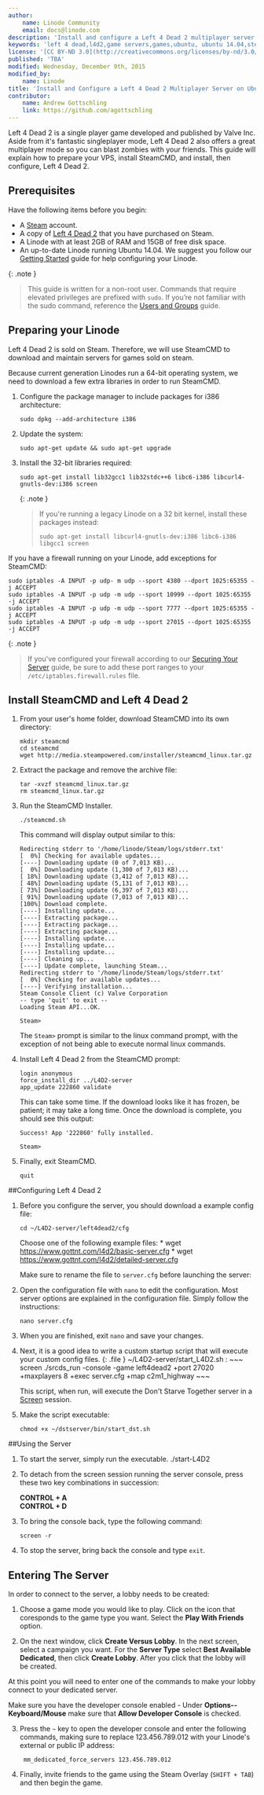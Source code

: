 ```yaml
---
author:
    name: Linode Community
    email: docs@linode.com
description: 'Install and configure a Left 4 Dead 2 multiplayer server on Ubuntu 14.04.'
keywords: 'left 4 dead,l4d2,game servers,games,ubuntu, ubuntu 14.04,steam'
license: '[CC BY-ND 3.0](http://creativecommons.org/licenses/by-nd/3.0/us/)'
published: 'TBA'
modified: Wednesday, December 9th, 2015
modified_by:
    name: Linode
title: 'Install and Configure a Left 4 Dead 2 Multiplayer Server on Ubuntu 14.04'
contributor:
    name: Andrew Gottschling
    link: https://github.com/agottschling
---
```

Left 4 Dead 2 is a single player game developed and published by Valve Inc. Aside from it's fantastic singleplayer mode, Left 4 Dead 2 also offers a great multiplayer mode so you can blast zombies with your friends. This guide will explain how to prepare your VPS, install SteamCMD, and install, then configure, Left 4 Dead 2.

## Prerequisites

Have the following items before you begin:

- A [Steam](http://store.steampowered.com) account.
- A copy of [Left 4 Dead 2](http://store.steampowered.com/app/550/) that you have purchased on Steam.
- A Linode with at least 2GB of RAM and 15GB of free disk space.
- An up-to-date Linode running Ubuntu 14.04. We suggest you follow our [Getting Started](/docs/getting-started) guide for help configuring your Linode.

{: .note }
>This guide is written for a non-root user. Commands that require elevated privileges are prefixed with `sudo`. If you’re not familiar with the sudo command, reference the [Users and Groups](/docs/tools-reference/linux-users-and-groups) guide.

## Preparing your Linode

Left 4 Dead 2 is sold on Steam. Therefore, we will use SteamCMD to download and maintain servers for games sold on steam.

Because current generation Linodes run a 64-bit operating system, we need to download a few extra libraries in order to run SteamCMD.

1.  Configure the package manager to include packages for i386 architecture:

        sudo dpkg --add-architecture i386

2.  Update the system:

        sudo apt-get update && sudo apt-get upgrade

3.  Install the 32-bit libraries required:

        sudo apt-get install lib32gcc1 lib32stdc++6 libc6-i386 libcurl4-gnutls-dev:i386 screen

    {: .note }
    > If you're running a legacy Linode on a 32 bit kernel, install these packages instead:
    >
    >     sudo apt-get install libcurl4-gnutls-dev:i386 libc6-i386 libgcc1 screen

If you have a firewall running on your Linode, add exceptions for SteamCMD:

    sudo iptables -A INPUT -p udp- m udp --sport 4380 --dport 1025:65355 -j ACCEPT
    sudo iptables -A INPUT -p udp -m udp --sport 10999 --dport 1025:65355 -j ACCEPT
    sudo iptables -A INPUT -p udp -m udp --sport 7777 --dport 1025:65355 -j ACCEPT
	sudo iptables -A INPUT -p udp -m udp --sport 27015 --dport 1025:65355 -j ACCEPT

{: .note }
> If you've configured your firewall according to our [Securing Your Server](/docs/security/securing-your-server) guide, be sure to add these port ranges to your `/etc/iptables.firewall.rules` file.

## Install SteamCMD and Left 4 Dead 2

1.  From your user's home folder, download SteamCMD into its own directory:

        mkdir steamcmd
        cd steamcmd
        wget http://media.steampowered.com/installer/steamcmd_linux.tar.gz

3.  Extract the package and remove the archive file:

        tar -xvzf steamcmd_linux.tar.gz
        rm steamcmd_linux.tar.gz

4.  Run the SteamCMD Installer.

        ./steamcmd.sh

    This command will display output similar to this:

        Redirecting stderr to '/home/linode/Steam/logs/stderr.txt'
        [  0%] Checking for available updates...
        [----] Downloading update (0 of 7,013 KB)...
        [  0%] Downloading update (1,300 of 7,013 KB)...
        [ 18%] Downloading update (3,412 of 7,013 KB)...
        [ 48%] Downloading update (5,131 of 7,013 KB)...
        [ 73%] Downloading update (6,397 of 7,013 KB)...
        [ 91%] Downloading update (7,013 of 7,013 KB)...
        [100%] Download complete.
        [----] Installing update...
        [----] Extracting package...
        [----] Extracting package...
        [----] Extracting package...
        [----] Installing update...
        [----] Installing update...
        [----] Installing update...
        [----] Cleaning up...
        [----] Update complete, launching Steam...
        Redirecting stderr to '/home/linode/Steam/logs/stderr.txt'
        [  0%] Checking for available updates...
        [----] Verifying installation...
        Steam Console Client (c) Valve Corporation
        -- type 'quit' to exit --
        Loading Steam API...OK.

        Steam>

    The `Steam>` prompt is similar to the linux command prompt, with the exception of not being able to execute normal linux commands. 

4.  Install Left 4 Dead 2 from the SteamCMD prompt:

        login anonymous
        force_install_dir ../L4D2-server
        app_update 222860 validate

    This can take some time. If the download looks like it has frozen, be patient; it may take a long time. Once the download is complete, you should see this output:

        Success! App '222860' fully installed.

        Steam>

5.  Finally, exit SteamCMD.

        quit

##Configuring Left 4 Dead 2

1.  Before you configure the server, you should download a example config file:

        cd ~/L4D2-server/left4dead2/cfg
		
	Choose one of the following example files:
	    * wget https://www.gottnt.com/l4d2/basic-server.cfg
	    * wget https://www.gottnt.com/l4d2/detailed-server.cfg
		
    Make sure to rename the file to `server.cfg` before launching the server:
	
2.  Open the configuration file with `nano` to edit the configuration. Most server options are explained in the configuration file. Simply follow the instructions:

        nano server.cfg

3.  When you are finished, exit `nano` and save your changes.

4.  Next, it is a good idea to write a custom startup script that will execute your custom config files. 
    {: .file }
    ~/L4D2-server/start_L4D2.sh
    :   ~~~
        screen ./srcds_run -console -game left4dead2 +port 27020 +maxplayers 8 +exec server.cfg +map c2m1_highway
        ~~~

	This script, when run, will execute the Don't Starve Together server in a [Screen](/docs/networking/ssh/using-gnu-screen-to-manage-persistent-terminal-sessions) session.
	
5.  Make the script executable:

        chmod +x ~/dstserver/bin/start_dst.sh

##Using the Server

1.  To start the server, simply run the executable. 
        ./start-L4D2
        
2.  To detach from the screen session running the server console, press these two key combinations in succession:

    **CONTROL + A**<br>
    **CONTROL + D**

3.  To bring the console back, type the following command:

        screen -r

4.  To stop the server, bring back the console and type `exit`.

## Entering The Server
In order to connect to the server, a lobby needs to be created:
1.  Choose a game mode you would like to play. Click on the icon that coresponds to the game type you want. Select the **Play With Friends** option.

2.  On the next window, click **Create Versus Lobby**. In the next screen, select a campaign you want. For the **Server Type** select **Best Available Dedicated**, then click **Create Lobby**. After you click that the lobby will be created. 

At this point you will need to enter one of the commands to make your lobby connect to your dedicated server.

Make sure you have the developer console enabled - Under **Options--Keyboard/Mouse** make sure that **Allow Developer Console** is checked.

3. Press the `~` key to open the developer console and enter the following commands, making sure to replace 123.456.789.012 with your Linode's external or public IP address:
        
		mm_dedicated_force_servers 123.456.789.012
	
4. Finally, invite friends to the game using the Steam Overlay (`SHIFT + TAB`) and then begin the game. 
